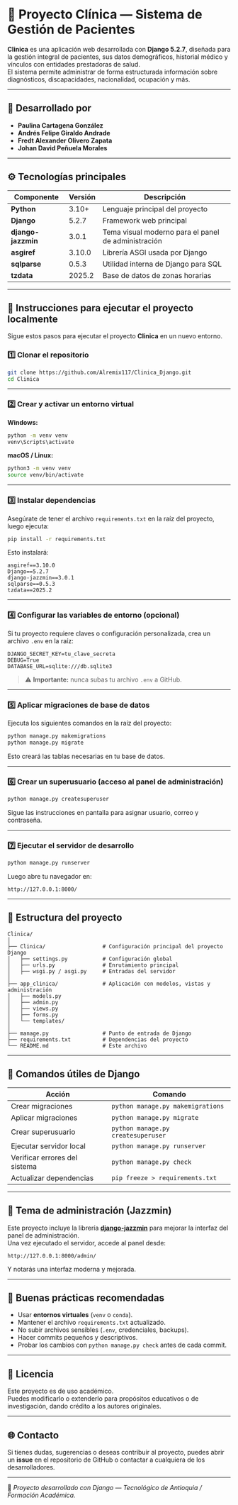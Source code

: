 # 🏥 Proyecto Clínica — Sistema de Gestión de Pacientes

**Clinica** es una aplicación web desarrollada con **Django 5.2.7**, diseñada para la gestión integral de pacientes, sus datos demográficos, historial médico y vínculos con entidades prestadoras de salud.  
El sistema permite administrar de forma estructurada información sobre diagnósticos, discapacidades, nacionalidad, ocupación y más.

---

## 👥 Desarrollado por

- **Paulina Cartagena González**
- **Andrés Felipe Giraldo Andrade**
- **Fredt Alexander Olivero Zapata**
- **Johan David Peñuela Morales**

---

## ⚙️ Tecnologías principales

| Componente         | Versión | Descripción                                         |
| ------------------ | ------- | --------------------------------------------------- |
| **Python**         | 3.10+   | Lenguaje principal del proyecto                     |
| **Django**         | 5.2.7   | Framework web principal                             |
| **django-jazzmin** | 3.0.1   | Tema visual moderno para el panel de administración |
| **asgiref**        | 3.10.0  | Librería ASGI usada por Django                      |
| **sqlparse**       | 0.5.3   | Utilidad interna de Django para SQL                 |
| **tzdata**         | 2025.2  | Base de datos de zonas horarias                     |

---

## 🚀 Instrucciones para ejecutar el proyecto localmente

Sigue estos pasos para ejecutar el proyecto **Clinica** en un nuevo entorno.

### 1️⃣ Clonar el repositorio

```bash
git clone https://github.com/Alremix117/Clinica_Django.git
cd Clinica
```

---

### 2️⃣ Crear y activar un entorno virtual

**Windows:**

```bash
python -m venv venv
venv\Scripts\activate
```

**macOS / Linux:**

```bash
python3 -m venv venv
source venv/bin/activate
```

---

### 3️⃣ Instalar dependencias

Asegúrate de tener el archivo `requirements.txt` en la raíz del proyecto, luego ejecuta:

```bash
pip install -r requirements.txt
```

Esto instalará:

```
asgiref==3.10.0
Django==5.2.7
django-jazzmin==3.0.1
sqlparse==0.5.3
tzdata==2025.2
```

---

### 4️⃣ Configurar las variables de entorno (opcional)

Si tu proyecto requiere claves o configuración personalizada, crea un archivo `.env` en la raíz:

```env
DJANGO_SECRET_KEY=tu_clave_secreta
DEBUG=True
DATABASE_URL=sqlite:///db.sqlite3
```

> ⚠️ **Importante:** nunca subas tu archivo `.env` a GitHub.

---

### 5️⃣ Aplicar migraciones de base de datos

Ejecuta los siguientes comandos en la raíz del proyecto:

```bash
python manage.py makemigrations
python manage.py migrate
```

Esto creará las tablas necesarias en tu base de datos.

---

### 6️⃣ Crear un superusuario (acceso al panel de administración)

```bash
python manage.py createsuperuser
```

Sigue las instrucciones en pantalla para asignar usuario, correo y contraseña.

---

### 7️⃣ Ejecutar el servidor de desarrollo

```bash
python manage.py runserver
```

Luego abre tu navegador en:

```
http://127.0.0.1:8000/
```

---

## 🧭 Estructura del proyecto

```
Clinica/
│
├── Clinica/                  # Configuración principal del proyecto Django
│   ├── settings.py           # Configuración global
│   ├── urls.py               # Enrutamiento principal
│   ├── wsgi.py / asgi.py     # Entradas del servidor
│
├── app_clinica/              # Aplicación con modelos, vistas y administración
│   ├── models.py
│   ├── admin.py
│   ├── views.py
│   ├── forms.py
│   └── templates/
│
├── manage.py                 # Punto de entrada de Django
├── requirements.txt          # Dependencias del proyecto
└── README.md                 # Este archivo
```

---

## 🧰 Comandos útiles de Django

| Acción                        | Comando                            |
| ----------------------------- | ---------------------------------- |
| Crear migraciones             | `python manage.py makemigrations`  |
| Aplicar migraciones           | `python manage.py migrate`         |
| Crear superusuario            | `python manage.py createsuperuser` |
| Ejecutar servidor local       | `python manage.py runserver`       |
| Verificar errores del sistema | `python manage.py check`           |
| Actualizar dependencias       | `pip freeze > requirements.txt`    |

---

## 🎨 Tema de administración (Jazzmin)

Este proyecto incluye la librería **[django-jazzmin](https://github.com/farridav/django-jazzmin)** para mejorar la interfaz del panel de administración.  
Una vez ejecutado el servidor, accede al panel desde:

```
http://127.0.0.1:8000/admin/
```

Y notarás una interfaz moderna y mejorada.

---

## 🧪 Buenas prácticas recomendadas

- Usar **entornos virtuales** (`venv` o `conda`).
- Mantener el archivo `requirements.txt` actualizado.
- No subir archivos sensibles (`.env`, credenciales, backups).
- Hacer commits pequeños y descriptivos.
- Probar los cambios con `python manage.py check` antes de cada commit.

---

## 📄 Licencia

Este proyecto es de uso académico.  
Puedes modificarlo o extenderlo para propósitos educativos o de investigación, dando crédito a los autores originales.

---

## 🌐 Contacto

Si tienes dudas, sugerencias o deseas contribuir al proyecto, puedes abrir un **issue** en el repositorio de GitHub o contactar a cualquiera de los desarrolladores.

---

💙 _Proyecto desarrollado con Django — Tecnológico de Antioquia / Formación Académica._
